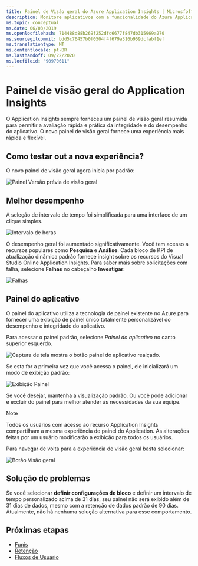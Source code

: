 ```yaml
---
title: Painel de Visão geral do Azure Application Insights | Microsfoft Docs
description: Monitore aplicativos com a funcionalidade do Azure Application Insights e do Painel de Visão Geral.
ms.topic: conceptual
ms.date: 06/03/2019
ms.openlocfilehash: 714488d88b269f252dfd6677f847db315969a270
ms.sourcegitcommit: bdd5c76457b0f0504f4f679a316b959dcfabf1ef
ms.translationtype: MT
ms.contentlocale: pt-BR
ms.lasthandoff: 09/22/2020
ms.locfileid: "90970611"
---
```

# <a name="application-insights-overview-dashboard"></a>Painel de visão geral do Application Insights

O Application Insights sempre forneceu um painel de visão geral resumida para permitir a avaliação rápida e prática da integridade e do desempenho do aplicativo. O novo painel de visão geral fornece uma experiência mais rápida e flexível.

## <a name="how-do-i-test-out-the-new-experience"></a>Como testar out a nova experiência?

O novo painel de visão geral agora inicia por padrão:

![Painel Versão prévia de visão geral](./media/overview-dashboard/overview.png)

## <a name="better-performance"></a>Melhor desempenho

A seleção de intervalo de tempo foi simplificada para uma interface de um clique simples.

![Intervalo de horas](./media/overview-dashboard/app-insights-overview-dashboard-03.png)

O desempenho geral foi aumentado significativamente. Você tem acesso a recursos populares como **Pesquisa** e **Análise**. Cada bloco de KPI de atualização dinâmica padrão fornece insight sobre os recursos do Visual Studio Online Application Insights. Para saber mais sobre solicitações com falha, selecione **Falhas** no cabeçalho **Investigar**:

![Falhas](./media/overview-dashboard/app-insights-overview-dashboard-04.png)

## <a name="application-dashboard"></a>Painel do aplicativo

O painel do aplicativo utiliza a tecnologia de painel existente no Azure para fornecer uma exibição de painel único totalmente personalizável do desempenho e integridade do aplicativo.

Para acessar o painel padrão, selecione _Painel do aplicativo_ no canto superior esquerdo.

![Captura de tela mostra o botão painel do aplicativo realçado.](./media/overview-dashboard/app-insights-overview-dashboard-05.png)

Se esta for a primeira vez que você acessa o painel, ele inicializará um modo de exibição padrão:

![Exibição Painel](./media/overview-dashboard/0001-dashboard.png)

Se você desejar, mantenha a visualização padrão. Ou você pode adicionar e excluir do painel para melhor atender às necessidades da sua equipe.

> [!NOTE]
> Todos os usuários com acesso ao recurso Application Insights compartilham a mesma experiência de painel do Application. As alterações feitas por um usuário modificarão a exibição para todos os usuários.

Para navegar de volta para a experiência de visão geral basta selecionar:

![Botão Visão geral](./media/overview-dashboard/app-insights-overview-dashboard-07.png)

## <a name="troubleshooting"></a>Solução de problemas

Se você selecionar **definir configurações de bloco** e definir um intervalo de tempo personalizado acima de 31 dias, seu painel não será exibido além de 31 dias de dados, mesmo com a retenção de dados padrão de 90 dias. Atualmente, não há nenhuma solução alternativa para esse comportamento.

## <a name="next-steps"></a>Próximas etapas

- [Funis](./usage-funnels.md)
- [Retenção](./usage-retention.md)
- [Fluxos de Usuário](./usage-flows.md)

